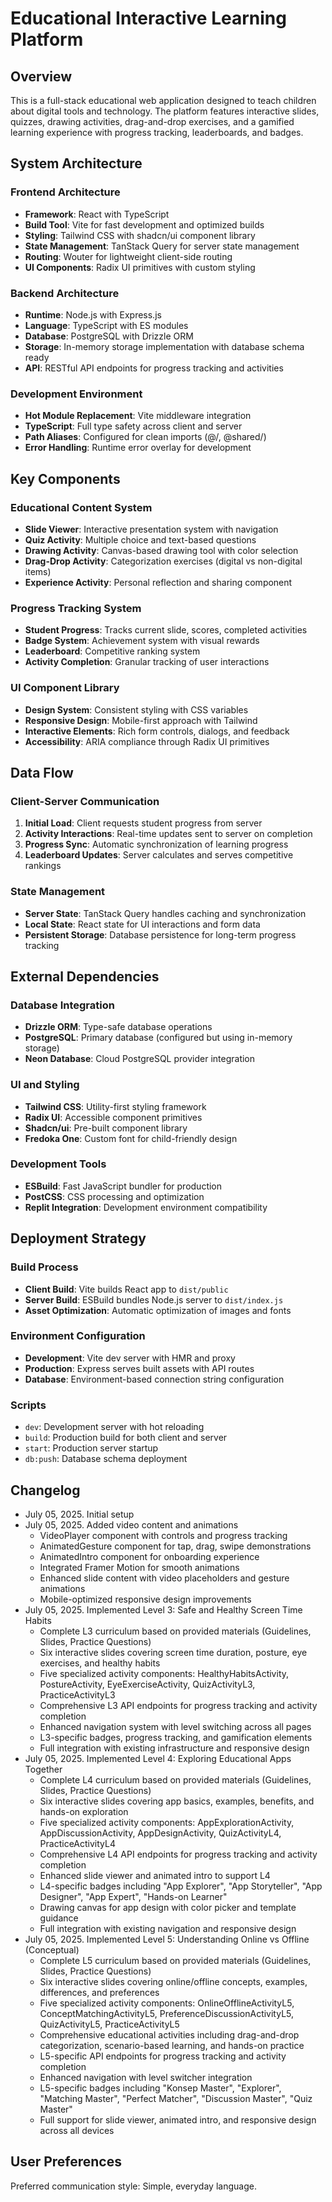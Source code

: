 # Educational Interactive Learning Platform

## Overview

This is a full-stack educational web application designed to teach children about digital tools and technology. The platform features interactive slides, quizzes, drawing activities, drag-and-drop exercises, and a gamified learning experience with progress tracking, leaderboards, and badges.

## System Architecture

### Frontend Architecture
- **Framework**: React with TypeScript
- **Build Tool**: Vite for fast development and optimized builds
- **Styling**: Tailwind CSS with shadcn/ui component library
- **State Management**: TanStack Query for server state management
- **Routing**: Wouter for lightweight client-side routing
- **UI Components**: Radix UI primitives with custom styling

### Backend Architecture
- **Runtime**: Node.js with Express.js
- **Language**: TypeScript with ES modules
- **Database**: PostgreSQL with Drizzle ORM
- **Storage**: In-memory storage implementation with database schema ready
- **API**: RESTful API endpoints for progress tracking and activities

### Development Environment
- **Hot Module Replacement**: Vite middleware integration
- **TypeScript**: Full type safety across client and server
- **Path Aliases**: Configured for clean imports (@/, @shared/)
- **Error Handling**: Runtime error overlay for development

## Key Components

### Educational Content System
- **Slide Viewer**: Interactive presentation system with navigation
- **Quiz Activity**: Multiple choice and text-based questions
- **Drawing Activity**: Canvas-based drawing tool with color selection
- **Drag-Drop Activity**: Categorization exercises (digital vs non-digital items)
- **Experience Activity**: Personal reflection and sharing component

### Progress Tracking System
- **Student Progress**: Tracks current slide, scores, completed activities
- **Badge System**: Achievement system with visual rewards
- **Leaderboard**: Competitive ranking system
- **Activity Completion**: Granular tracking of user interactions

### UI Component Library
- **Design System**: Consistent styling with CSS variables
- **Responsive Design**: Mobile-first approach with Tailwind
- **Interactive Elements**: Rich form controls, dialogs, and feedback
- **Accessibility**: ARIA compliance through Radix UI primitives

## Data Flow

### Client-Server Communication
1. **Initial Load**: Client requests student progress from server
2. **Activity Interactions**: Real-time updates sent to server on completion
3. **Progress Sync**: Automatic synchronization of learning progress
4. **Leaderboard Updates**: Server calculates and serves competitive rankings

### State Management
- **Server State**: TanStack Query handles caching and synchronization
- **Local State**: React state for UI interactions and form data
- **Persistent Storage**: Database persistence for long-term progress tracking

## External Dependencies

### Database Integration
- **Drizzle ORM**: Type-safe database operations
- **PostgreSQL**: Primary database (configured but using in-memory storage)
- **Neon Database**: Cloud PostgreSQL provider integration

### UI and Styling
- **Tailwind CSS**: Utility-first styling framework
- **Radix UI**: Accessible component primitives
- **Shadcn/ui**: Pre-built component library
- **Fredoka One**: Custom font for child-friendly design

### Development Tools
- **ESBuild**: Fast JavaScript bundler for production
- **PostCSS**: CSS processing and optimization
- **Replit Integration**: Development environment compatibility

## Deployment Strategy

### Build Process
- **Client Build**: Vite builds React app to `dist/public`
- **Server Build**: ESBuild bundles Node.js server to `dist/index.js`
- **Asset Optimization**: Automatic optimization of images and fonts

### Environment Configuration
- **Development**: Vite dev server with HMR and proxy
- **Production**: Express serves built assets with API routes
- **Database**: Environment-based connection string configuration

### Scripts
- `dev`: Development server with hot reloading
- `build`: Production build for both client and server
- `start`: Production server startup
- `db:push`: Database schema deployment

## Changelog

- July 05, 2025. Initial setup
- July 05, 2025. Added video content and animations
  - VideoPlayer component with controls and progress tracking
  - AnimatedGesture component for tap, drag, swipe demonstrations
  - AnimatedIntro component for onboarding experience
  - Integrated Framer Motion for smooth animations
  - Enhanced slide content with video placeholders and gesture animations
  - Mobile-optimized responsive design improvements
- July 05, 2025. Implemented Level 3: Safe and Healthy Screen Time Habits
  - Complete L3 curriculum based on provided materials (Guidelines, Slides, Practice Questions)
  - Six interactive slides covering screen time duration, posture, eye exercises, and healthy habits
  - Five specialized activity components: HealthyHabitsActivity, PostureActivity, EyeExerciseActivity, QuizActivityL3, PracticeActivityL3
  - Comprehensive L3 API endpoints for progress tracking and activity completion
  - Enhanced navigation system with level switching across all pages
  - L3-specific badges, progress tracking, and gamification elements
  - Full integration with existing infrastructure and responsive design
- July 05, 2025. Implemented Level 4: Exploring Educational Apps Together
  - Complete L4 curriculum based on provided materials (Guidelines, Slides, Practice Questions)
  - Six interactive slides covering app basics, examples, benefits, and hands-on exploration
  - Five specialized activity components: AppExplorationActivity, AppDiscussionActivity, AppDesignActivity, QuizActivityL4, PracticeActivityL4
  - Comprehensive L4 API endpoints for progress tracking and activity completion
  - Enhanced slide viewer and animated intro to support L4
  - L4-specific badges including "App Explorer", "App Storyteller", "App Designer", "App Expert", "Hands-on Learner"
  - Drawing canvas for app design with color picker and template guidance
  - Full integration with existing navigation and responsive design
- July 05, 2025. Implemented Level 5: Understanding Online vs Offline (Conceptual)
  - Complete L5 curriculum based on provided materials (Guidelines, Slides, Practice Questions)
  - Six interactive slides covering online/offline concepts, examples, differences, and preferences
  - Five specialized activity components: OnlineOfflineActivityL5, ConceptMatchingActivityL5, PreferenceDiscussionActivityL5, QuizActivityL5, PracticeActivityL5
  - Comprehensive educational activities including drag-and-drop categorization, scenario-based learning, and hands-on practice
  - L5-specific API endpoints for progress tracking and activity completion
  - Enhanced navigation with level switcher integration
  - L5-specific badges including "Konsep Master", "Explorer", "Matching Master", "Perfect Matcher", "Discussion Master", "Quiz Master"
  - Full support for slide viewer, animated intro, and responsive design across all devices

## User Preferences

Preferred communication style: Simple, everyday language.